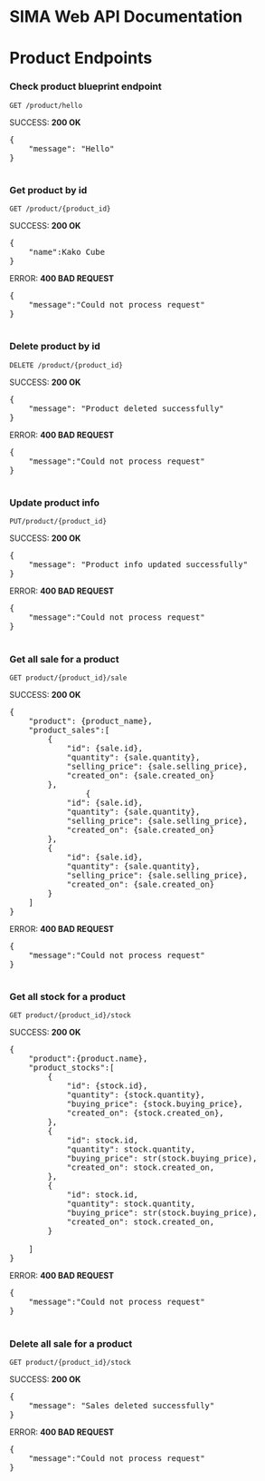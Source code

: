 # SIMA Web API Documentation
# Product Endpoints
### Check product blueprint endpoint
`GET /product/hello`

SUCCESS: **200 OK**

<pre>
{
    "message": "Hello"
}
</pre>
#
### Get product by id
`GET /product/{product_id}`

SUCCESS: **200 OK**
<pre>
{
    "name":Kako Cube
}
</pre>
ERROR: **400 BAD REQUEST**
<pre>
{
    "message":"Could not process request"
}
</pre>
#
### Delete product by id
`DELETE /product/{product_id}`

SUCCESS: **200 OK**
<pre>
{
    "message": "Product deleted successfully"
}
</pre>

ERROR: **400 BAD REQUEST**
<pre>
{
    "message":"Could not process request"
}
</pre>
#
### Update product info
`PUT/product/{product_id}`

SUCCESS: **200 OK**
<pre>
{
    "message": "Product info updated successfully"
}
</pre>
ERROR: **400 BAD REQUEST**
<pre>
{
    "message":"Could not process request"
}
</pre>
#

### Get all sale for a product
`GET product/{product_id}/sale`

SUCCESS: **200 OK**
<pre>
{
    "product": {product_name},
    "product_sales":[
        {
            "id": {sale.id},
            "quantity": {sale.quantity},
            "selling_price": {sale.selling_price},
            "created_on": {sale.created_on}
        },
                {
            "id": {sale.id},
            "quantity": {sale.quantity},
            "selling_price": {sale.selling_price},
            "created_on": {sale.created_on}
        },
        {
            "id": {sale.id},
            "quantity": {sale.quantity},
            "selling_price": {sale.selling_price},
            "created_on": {sale.created_on}
        }
    ]
}
</pre>
ERROR: **400 BAD REQUEST**
<pre>
{
    "message":"Could not process request"
}
</pre>
#

### Get all stock for a product
`GET product/{product_id}/stock`

SUCCESS: **200 OK**
<pre>
{
    "product":{product.name},
    "product_stocks":[
        {
            "id": {stock.id},
            "quantity": {stock.quantity},
            "buying_price": {stock.buying_price},
            "created_on": {stock.created_on},
        },
        {
            "id": stock.id,
            "quantity": stock.quantity,
            "buying_price": str(stock.buying_price),
            "created_on": stock.created_on,
        },
        {
            "id": stock.id,
            "quantity": stock.quantity,
            "buying_price": str(stock.buying_price),
            "created_on": stock.created_on,
        }

    ]
}
</pre>
ERROR: **400 BAD REQUEST**
<pre>
{
    "message":"Could not process request"
}
</pre>

#

### Delete all sale for a product
`GET product/{product_id}/stock`

SUCCESS: **200 OK**
<pre>
{
    "message": "Sales deleted successfully"
}
</pre>

ERROR: **400 BAD REQUEST**
<pre>
{
    "message":"Could not process request"
}
</pre>